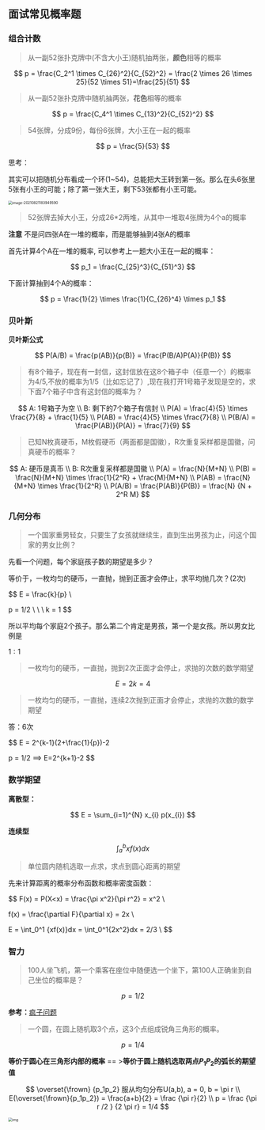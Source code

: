 ## 面试常见概率题

### 组合计数

> 从一副52张扑克牌中(不含大小王)随机抽两张，**颜色**相等的概率

$$
p = \frac{C_2^1 \times C_{26}^2}{C_{52}^2} = \frac{2 \times 26 \times 25}{52 \times 51}=\frac{25}{51}
$$

> 从一副52张扑克牌中随机抽两张，**花色**相等的概率

$$
p = \frac{C_4^1 \times C_{13}^2}{C_{52}^2}
$$

> 54张牌，分成9份，每份6张牌，大小王在一起的概率

$$
p = \frac{5}{53}
$$

思考：

其实可以把随机分布看成一个环(1~54)，总能把大王转到第一张。那么在头6张里5张有小王的可能；除了第一张大王，剩下53张都有小王可能。

<img src="https://markdown-1258220306.cos.ap-shenzhen-fsi.myqcloud.com/img/prob.png" alt="image-20210821183949590" style="zoom:50%;" />

> 52张牌去掉大小王，分成26*2两堆，从其中一堆取4张牌为4个a的概率

**注意** 不是问四张A在一堆的概率，而是能够抽到4张A的概率

首先计算4个A在一堆的概率, 可以参考上一题大小王在一起的概率：

$$
p_1 = \frac{C_{25}^3}{C_{51}^3}
$$

下面计算抽到4个A的概率：

$$
p = \frac{1}{2} \times \frac{1}{C_{26}^4} \times p_1
$$

### 贝叶斯

**贝叶斯公式**

$$
P(A/B) = \frac{p(AB)}{p(B)} = \frac{P(B/A)P(A)}{P(B)}
$$

> 有8个箱子，现在有一封信，这封信放在这8个箱子中（任意一个）的概率为4/5,不放的概率为1/5（比如忘记了）,现在我打开1号箱子发现是空的，求下面7个箱子中含有这封信的概率为？

$$
A: 1号箱子为空 \\
B: 剩下的7个箱子有信封 \\ 
P(A) = \frac{4}{5} \times \frac{7}{8} + \frac{1}{5} \\
P(AB) = \frac{4}{5} \times \frac{7}{8} \\
P(B/A) = \frac{P(AB)}{P(A)} = \frac{7}{9}
$$

> 已知N枚真硬币，M枚假硬币（两面都是国徽），R次重复采样都是国徽，问真硬币的概率？

$$
A: 硬币是真币 \\
B: R次重复采样都是国徽 \\
P(A) = \frac{N}{M+N} \\
P(B) = \frac{N}{M+N} \times \frac{1}{2^R} + \frac{M}{M+N} \\
P(AB) = \frac{N}{M+N} \times \frac{1}{2^R} \\
P(A/B) = \frac{P(AB)}{P(B)} = \frac{N} {N + 2^R  M}
$$

### 几何分布

> 一个国家重男轻女，只要生了女孩就继续生，直到生出男孩为止，问这个国家的男女比例？

先看一个问题，每个家庭孩子数的期望是多少？

等价于，一枚均匀的硬币，一直抛，抛到正面才会停止，求平均抛几次？(2次)

$$
E = \frac{k}{p}  \\

p = 1/2 \ \ \ k = 1
$$

所以平均每个家庭2个孩子。那么第二个肯定是男孩，第一个是女孩。所以男女比例是

$1:1$

> 一枚均匀的硬币，一直抛，抛到2次正面才会停止，求抛的次数的数学期望

$$
E = 2k = 4
$$

> 一枚均匀的硬币，一直抛，连续2次抛到正面才会停止，求抛的次数的数学期望

答：6次

$$
E = 2^{k-1}(2+\frac{1}{p})-2  

p = 1/2 ==> E=2^{k+1}-2
$$

### 数学期望

**离散型：**

$$
E = \sum_{i=1}^{N} x_{i} p(x_{i})
$$

**连续型**

$$
\int_{a}^{b} xf(x)dx 
$$

> 单位圆内随机选取一点求，求点到圆心距离的期望

先来计算距离的概率分布函数和概率密度函数：

$$
F(x) = P(X<x) = \frac{\pi x^2}{\pi r^2} = x^2 \\

f(x) =   \frac{\partial F}{\partial x} = 2x \\

E = \int_0^1 {xf(x)}dx = \int_0^1{2x^2}dx = 2/3 \\
$$

### 智力

> 100人坐飞机，第一个乘客在座位中随便选一个坐下，第100人正确坐到自己坐位的概率是？

$$
p = 1 / 2
$$

**参考：**[疯子问题](https://www.zhihu.com/question/35950050/answer/65272204)

>  一个圆，在圆上随机取3个点，这3个点组成锐角三角形的概率。

$$
p = 1 / 4
$$

**等价于圆心在三角形内部的概率** == >**等价于圆上随机选取两点$P_1P_2$的弧长的期望值**

$$
\overset{\frown} {p_1p_2} 服从均匀分布U(a,b), a = 0, b = \pi r
\\
E(\overset{\frown}{p_1p_2}) = \frac{a+b}{2} = \frac {\pi r}{2} \\
p =  \frac {\pi r /2 } {2 \pi r} = 1/4
$$

<img src="https://markdown-1258220306.cos.ap-shenzhen-fsi.myqcloud.com/img/prob1.jpg" alt="img" style="zoom:50%;" />
